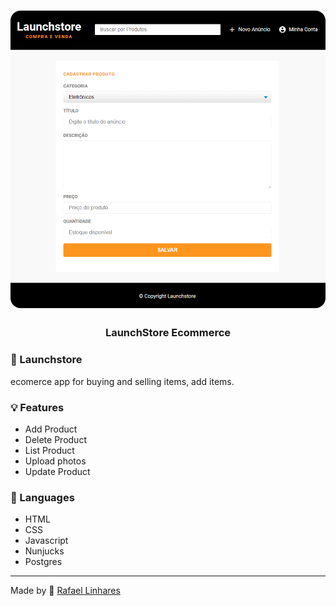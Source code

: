 <h1 align="center">
    <img alt="Gym Manager" src="./public/assets/readme-logo.PNG"  width="600px" style="border-radius:16px;"/>
</h1>

<h3 align="center" >
  LaunchStore Ecommerce
</h3>


###  :rocket: Launchstore
ecomerce app for buying and selling items, add items.


### 💡 Features
- Add Product
- Delete Product
- List Product
- Upload photos
- Update Product


### :book: Languages
- HTML
- CSS
- Javascript
- Nunjucks
- Postgres



-------------------------------------------------------------------------------------------

Made by :blue_heart: [Rafael Linhares](https://www.linkedin.com/in/rafael-linhares-js/)

